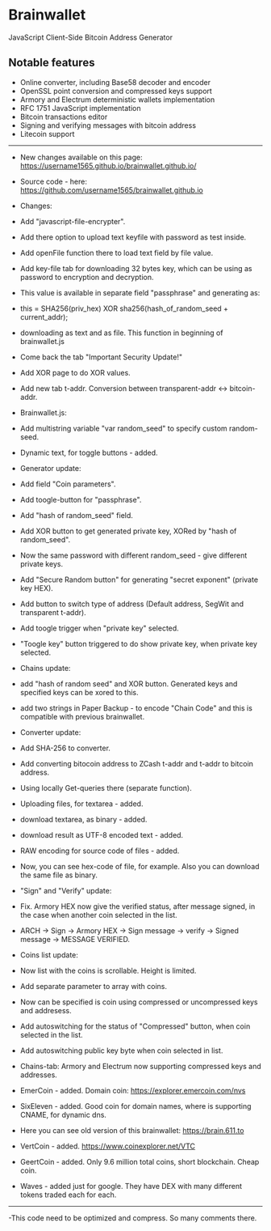 Brainwallet
===========

JavaScript Client-Side Bitcoin Address Generator

Notable features
----------------

* Online converter, including Base58 decoder and encoder
* OpenSSL point conversion and compressed keys support
* Armory and Electrum deterministic wallets implementation
* RFC 1751 JavaScript implementation
* Bitcoin transactions editor
* Signing and verifying messages with bitcoin address
* Litecoin support
___________________________________________________________________________________________________________
- New changes available on this page: https://username1565.github.io/brainwallet.github.io/
- Source code - here: https://github.com/username1565/brainwallet.github.io
- Changes:
- Add "javascript-file-encrypter".
- Add there option to upload text keyfile with password as test inside.
- Add openFile function there to load text field by file value.
- Add key-file tab for downloading 32 bytes key, which can be using as password to encryption and decryption.
- This value is available in separate field "passphrase" and generating as:
- this = SHA256(priv_hex) XOR sha256(hash_of_random_seed + current_addr);
- downloading as text and as file. This function in beginning of brainwallet.js
- Come back the tab "Important Security Update!"
- Add XOR page to do XOR values.
- Add new tab t-addr. Conversion between transparent-addr <-> bitcoin-addr.

- Brainwallet.js:
- Add multistring variable "var random_seed" to specify custom random-seed.
- Dynamic text, for toggle buttons - added.
- Generator update:
- Add field "Coin parameters".
- Add toogle-button for "passphrase".
- Add "hash of random_seed" field.
- Add XOR button to get generated private key, XORed by "hash of random_seed".
- Now the same password with different random_seed - give different private keys.
- Add "Secure Random button" for generating "secret exponent" (private key HEX).
- Add button to switch type of address (Default address, SegWit and transparent t-addr).
- Add toogle trigger when "private key" selected.
- "Toogle key" button triggered to do show private key, when private key selected.

- Chains update:
- add "hash of random seed" and XOR button. Generated keys and specified keys can be xored to this.
- add two strings in Paper Backup - to encode "Chain Code" and this is compatible with previous brainwallet.

- Converter update:
- Add SHA-256 to converter.
- Add converting bitocoin address to ZCash t-addr and t-addr to bitcoin address.
- Using locally Get-queries there (separate function).
- Uploading files, for textarea - added.
- download textarea, as binary - added.
- download result as UTF-8 encoded text - added.
- RAW encoding for source code of files - added.
- Now, you can see hex-code of file, for example. Also you can download the same file as binary.

- "Sign" and "Verify" update:
- Fix. Armory HEX now give the verified status, after message signed, in the case when another coin selected in the list.
- ARCH -> Sign -> Armory HEX -> Sign message -> verify -> Signed message -> MESSAGE VERIFIED.

- Coins list update:
- Now list with the coins is scrollable. Height is limited.
- Add separate parameter to array with coins.
- Now can be specified is coin using compressed or uncompressed keys and addresess.
- Add autoswitching for the status of "Compressed" button, when coin selected in the list.
- Add autoswitching public key byte when coin selected in list.
- Chains-tab: Armory and Electrum now supporting compressed keys and addresses.
- EmerCoin - added. Domain coin: https://explorer.emercoin.com/nvs
- SixEleven - added. Good coin for domain names, where is supporting CNAME, for dynamic dns.
- Here you can see old version of this brainwallet: https://brain.611.to
- VertCoin - added. https://www.coinexplorer.net/VTC
- GeertCoin - added. Only 9.6 million total coins, short blockchain. Cheap coin.
- Waves - added just for google. They have DEX with many different tokens traded each for each.
__________________
-This code need to be optimized and compress. So many comments there.
